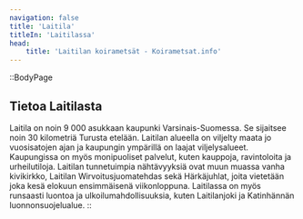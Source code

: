 ```yaml
---
navigation: false
title: 'Laitila'
titleIn: 'Laitilassa'
head:
    title: 'Laitilan koirametsät - Koirametsat.info'
---
```


::BodyPage
## Tietoa Laitilasta
Laitila on noin 9 000 asukkaan kaupunki Varsinais-Suomessa. Se sijaitsee noin 30 kilometriä Turusta etelään. Laitilan alueella on viljelty maata jo vuosisatojen ajan ja kaupungin ympärillä on laajat viljelysalueet. Kaupungissa on myös monipuoliset palvelut, kuten kauppoja, ravintoloita ja urheilutiloja. Laitilan tunnetuimpia nähtävyyksiä ovat muun muassa vanha kivikirkko, Laitilan Wirvoitusjuomatehdas sekä Härkäjuhlat, joita vietetään joka kesä elokuun ensimmäisenä viikonloppuna. Laitilassa on myös runsaasti luontoa ja ulkoilumahdollisuuksia, kuten Laitilanjoki ja Katinhännän luonnonsuojelualue.
::